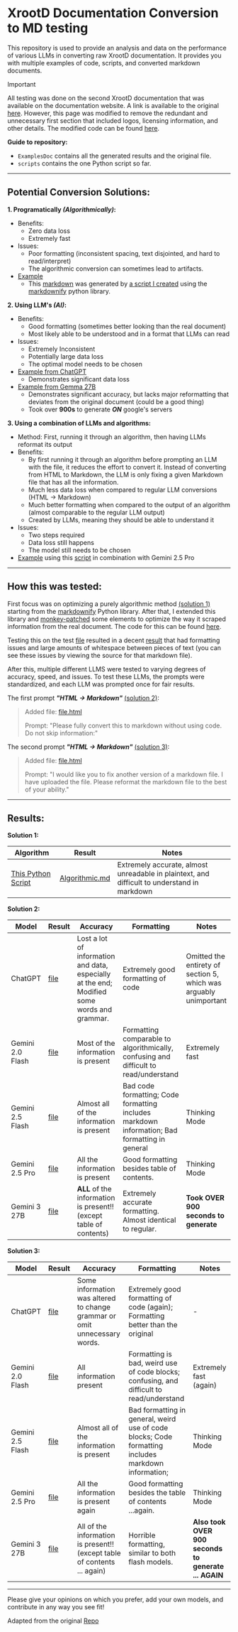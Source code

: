# XrootD Documentation Conversion to MD testing
This repository is used to provide an analysis and data on the performance of various LLMs in converting raw XrootD documentation. It provides you with multiple examples of code, scripts, and converted markdown documents.

> [!IMPORTANT]  
> All testing was done on the second XrootD documentation that was available on the documentation website. A link is available to the original [here](https://xrootd.web.cern.ch/doc/dev55/Syntax_config.htm).
> However, this page was modified to remove the redundant and unnecessary first section that included logos, licensing information, and other details. The modified code can be found [here](ExampleDoc/file.html).

**Guide to repository:**
- `ExamplesDoc` contains all the generated results and the original file.
- `scripts` contains the one Python script so far.
___
## Potential Conversion Solutions: 

**1. Programatically *(Algorithmically)*:** <a name="sol-1"></a>
- Benefits:
  - Zero data loss
  - Extremely fast
- Issues:
  - Poor formatting (inconsistent spacing, text disjointed, and hard to read/interpret)
  - The algorithmic conversion can sometimes lead to artifacts.
- [Example](ExampleDoc/Algorithmic.md)
  - This [markdown](ExampleDoc/Algorithmic.md) was generated by [a script I created](scripts/convert.py) using the [markdownify](https://github.com/matthewwithanm/python-markdownify) python library.

**2. Using LLM's *(AI)*:** <a name="sol-2"></a>
- Benefits:
  - Good formatting (sometimes better looking than the real document)
  - Most likely able to be understood and in a format that LLMs can read
- Issues:
  - Extremely Inconsistent
  - Potentially large data loss
  - The optimal model needs to be chosen
- [Example from ChatGPT](ExampleDoc/CHATGPT/ChatGPT-Only.md)
  - Demonstrates significant data loss
- [Example from Gemma 27B](ExampleDoc/Gemma%203%2027B/gemm_3_27b_it-Only.md)
  - Demonstrates significant accuracy, but lacks major reformatting that deviates from the original document (could be a good thing)
  - Took over **900s** to generate ***ON*** google's servers

**3. Using a combination of LLMs and algorithms:** <a name="sol-3"></a>
- Method: First, running it through an algorithm, then having LLMs reformat its output
- Benefits:
  - By first running it through an algorithm before prompting an LLM with the file, it reduces the effort to convert it. Instead of converting from HTML to Markdown, the LLM is only fixing a given Markdown file that has all the information.
  - Much less data loss when compared to regular LLM conversions (HTML -> Markdown)
  - Much better formatting when compared to the output of an algorithm (almost comparable to the regular LLM output)
  - Created by LLMs, meaning they should be able to understand it
- Issues:
  - Two steps required
  - Data loss still happens
  - The model still needs to be chosen
- [Example](ExampleDoc/Gemini%202.5%20Pro/Gemini_2.5_Pro_Thinking-Only.md) using this [script](scripts/convert.py) in combination with Gemini 2.5 Pro

___
## How this was tested:

First focus was on optimizing a purely algorithmic method [(solution 1)](#sol-1) starting from the [markdownify](https://github.com/matthewwithanm/python-markdownify) Python library. After that, I extended this library and [monkey-patched](https://en.wikipedia.org/wiki/Monkey_patch) some elements to optimize the way it scraped information from the real document. The code for this can be found [here](scripts/convert.py).

Testing this on the test [file](ExampleDoc/file.html) resulted in a decent [result](ExampleDoc/Algorithmic.md) that had formatting issues and large amounts of whitespace between pieces of text (you can see these issues by viewing the source for that markdown file).

After this, multiple different LLMS were tested to varying degrees of accuracy, speed, and issues. To test these LLMs, the prompts were standardized, and each LLM was prompted once for fair results. 

The first prompt ***"HTML -> Markdown"*** [(solution 2)](#sol-2):

> Added file: [file.html](ExampleDoc/file.html)
> 
> Prompt: "Please fully convert this to markdown without using code. Do not skip information:"


The second prompt ***"HTML -> Markdown"*** [(solution 3)](#sol-3):

> Added file: [file.html](ExampleDoc/Algorithmic.md)
> 
> Prompt: "I would like you to fix another version of a markdown file. I have uploaded the file. Please reformat the markdown file to the best of your ability."

___
## Results:

**Solution 1:**

| Algorithm | Result | Notes |
| ------------- | ------------- | ------------- |
| [This Python Script](scripts/convert.py) | [Algorithmic.md](ExampleDoc/Algorithmic.md) | Extremely accurate, almost unreadable in plaintext, and difficult to understand in markdown |

**Solution 2:**

| Model | Result | Accuracy | Formatting | Notes |
| ------------- | ------------- | ------------- | ------------- | ------------- | 
| ChatGPT | [file](ExampleDoc/CHATGPT/ChatGPT-Only.md) | Lost a lot of information and data, especially at the end; Modified some words and grammar. | Extremely good formatting of code | Omitted the entirety of section 5, which was arguably unimportant |
| Gemini 2.0 Flash | [file](ExampleDoc/Gemini%202.0%20Flash/Gemini_2.0_Flash-Only.md) | Most of the information is present | Formatting comparable to algorithmically, confusing and difficult to read/understand | Extremely fast | 
| Gemini 2.5 Flash | [file](ExampleDoc/Gemini%202.5%20Flash/Gemini_2.5_Flash_Thinking-Only.md) | Almost all of the information is present | Bad code formatting; Code formatting includes markdown information; Bad formatting in general |  Thinking Mode |
| Gemini 2.5 Pro | [file](ExampleDoc/Gemini%202.5%20Pro/Gemini_2.5_Pro_Thinking-Only.md) | All the information is present | Good formatting besides table of contents. |  Thinking Mode |
| Gemini 3 27B | [file](ExampleDoc/Gemma%203%2027B/gemma_3_27b_it-Only.md) | **ALL** of the information is present!! (except table of contents) | Extremely accurate formatting. Almost identical to regular. | **Took OVER 900 seconds to generate** |

**Solution 3:**

| Model | Result | Accuracy | Formatting | Notes |
| ------------- | ------------- | ------------- | ------------- | ------------- | 
| ChatGPT | [file](ExampleDoc/CHATGPT/ChatGPT-Reformat.md) | Some information was altered to change grammar or omit unnecessary words. | Extremely good formatting of code (again); Formatting better than the original | - |
| Gemini 2.0 Flash | [file](ExampleDoc/Gemini%202.0%20Flash/Gemini_2.0_Flash-Reformat.md) | All information present | Formatting is bad, weird use of code blocks; confusing, and difficult to read/understand | Extremely fast (again) | 
| Gemini 2.5 Flash | [file](ExampleDoc/Gemini%202.5%20Flash/Gemini_2.5_Flash_Thinking-Reformat.md) | Almost all of the information is present | Bad formatting in general, weird use of code blocks; Code formatting includes markdown information; |  Thinking Mode |
| Gemini 2.5 Pro | [file](ExampleDoc/Gemini%202.5%20Pro/Gemini_2.5_Pro_Thinking-Reformat.md) | All the information is present again | Good formatting besides the table of contents ...again. |  Thinking Mode |
| Gemini 3 27B | [file](ExampleDoc/Gemma%203%2027B/gemma_3_27b_it-Reformat.md) | All of the information is present!! (except table of contents ... again) | Horrible formatting, similar to both flash models. | **Also took OVER 900 seconds to generate ... AGAIN** |

____
Please give your opinions on which you prefer, add your own models, and contribute in any way you see fit!

Adapted from the original [Repo](https://github.com/OakSwingZZZ/mdConversionTesting)


